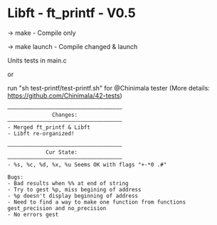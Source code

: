 # Libft - ft_printf - V0.5

-> make - Compile only

-> make launch - Compile changed & launch

Units tests in main.c 

or 

run "sh test-printf/test-printf.sh" for @Chinimala tester
(More details: https://github.com/Chinimala/42-tests)




    ————————————————————————————————————
                  Changes:
    ————————————————————————————————————
    - Merged ft_printf & Libft
    - Libft re-organized!
    
    ————————————————————————————————————
                Cur State:
    ————————————————————————————————————
    - %s, %c, %d, %x, %u Seems OK with flags "+-*0 .#"
    
    Bugs:
    - Bad results when %% at end of string
    - Try to gest %p, miss begining of address
    - %p doesn't display beginning of address
    - Need to find a way to make one function from functions gest_precision and no_precision
    - No errors gest


